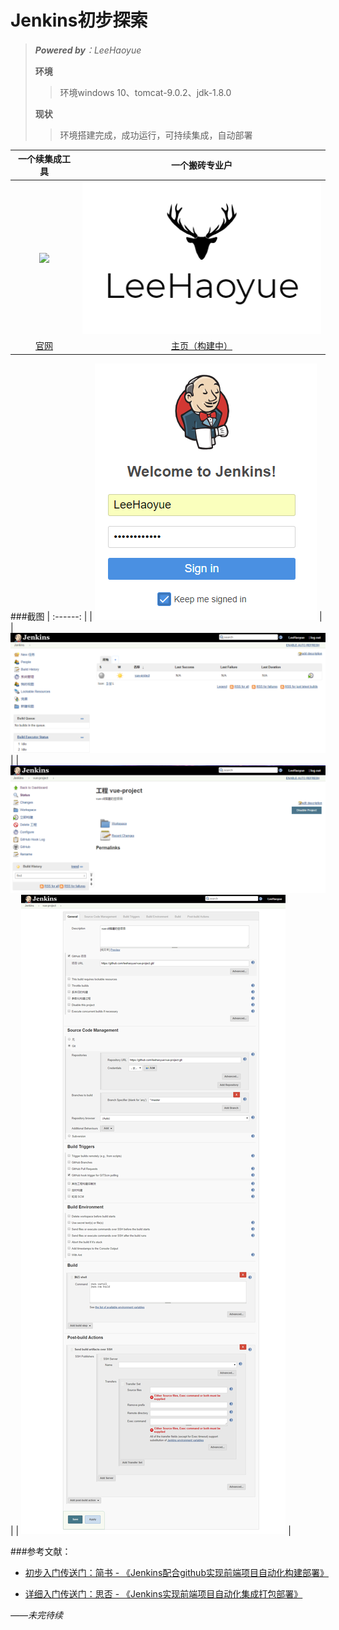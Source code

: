 # Jenkins初步探索

>***Powered by**：LeeHaoyue*
>
>**环境**
>>环境windows 10、tomcat-9.0.2、jdk-1.8.0
>
>**现状**
>>环境搭建完成，成功运行，可持续集成，自动部署

| **一个续集成工具** | **一个搬砖专业户** |
| :------: | :------: |
| ![](https://timgsa.baidu.com/timg?image&quality=80&size=b9999_10000&sec=1541959378967&di=6aae4fe089476cadecf3cad475d36ef1&imgtype=0&src=http%3A%2F%2Fwww.51testing.com%2Fzhuanti%2Fimg%2Fjenkins_new_0.jpg) | ![](https://raw.githubusercontent.com/leehaoyue/imgSource/master/logo/leehaoyue/logo.png) |
| [官网](https://jenkins.io/) | [主页（构建中）](https://leehaoyue.github.io/leehaoyue/README.md) |

###截图
| :------: |
| ![](https://raw.githubusercontent.com/leehaoyue/imgSource/master/leehaoyue/1.png) |
| ![](https://raw.githubusercontent.com/leehaoyue/imgSource/master/leehaoyue/2.png) |
| ![](https://raw.githubusercontent.com/leehaoyue/imgSource/master/leehaoyue/3.png) |
| ![](https://raw.githubusercontent.com/leehaoyue/imgSource/master/leehaoyue/4.png) |


###参考文献：

* [初步入门传送门：简书 - 《Jenkins配合github实现前端项目自动化构建部署》](https://www.jianshu.com/p/11bd4e4db216)

* [详细入门传送门：思否 - 《Jenkins实现前端项目自动化集成打包部署》](https://segmentfault.com/a/1190000011121770)

*——未完待续*